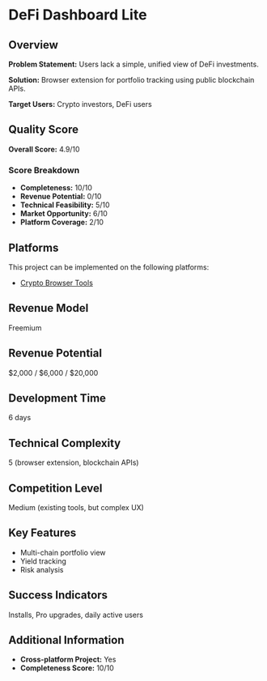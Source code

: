 # DeFi Dashboard Lite

## Overview
**Problem Statement:** Users lack a simple, unified view of DeFi investments.

**Solution:** Browser extension for portfolio tracking using public blockchain APIs.

**Target Users:** Crypto investors, DeFi users

## Quality Score
**Overall Score:** 4.9/10

### Score Breakdown
- **Completeness:** 10/10
- **Revenue Potential:** 0/10
- **Technical Feasibility:** 5/10
- **Market Opportunity:** 6/10
- **Platform Coverage:** 2/10

## Platforms
This project can be implemented on the following platforms:
- [Crypto Browser Tools](./platforms/crypto-browser-tools/)

## Revenue Model
Freemium

## Revenue Potential
$2,000 / $6,000 / $20,000

## Development Time
6 days

## Technical Complexity
5 (browser extension, blockchain APIs)

## Competition Level
Medium (existing tools, but complex UX)

## Key Features
- Multi-chain portfolio view
- Yield tracking
- Risk analysis

## Success Indicators
Installs, Pro upgrades, daily active users

## Additional Information
- **Cross-platform Project:** Yes
- **Completeness Score:** 10/10
